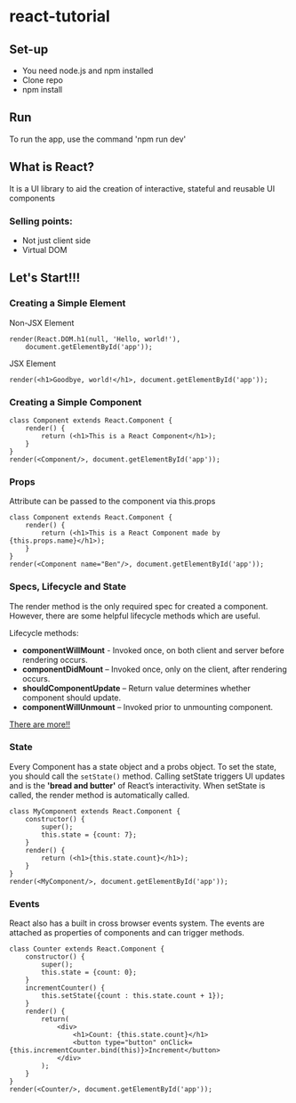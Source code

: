 # react-tutorial

## Set-up
* You need node.js and npm installed
* Clone repo
* npm install

## Run
To run the app, use the command 'npm run dev'

## What is React?
It is a UI library to aid the creation of interactive, stateful and reusable UI components

### Selling points:
* Not just client side
* Virtual DOM

## Let's Start!!!
### Creating a Simple Element
Non-JSX Element
```
render(React.DOM.h1(null, 'Hello, world!'),
    document.getElementById('app'));
```

JSX Element
```
render(<h1>Goodbye, world!</h1>, document.getElementById('app'));
```

### Creating a Simple Component
```
class Component extends React.Component {
    render() {
        return (<h1>This is a React Component</h1>);
    }
}
render(<Component/>, document.getElementById('app'));
```

### Props
Attribute can be passed to the component via this.props
```
class Component extends React.Component {
    render() {
        return (<h1>This is a React Component made by {this.props.name}</h1>);
    }
}
render(<Component name="Ben"/>, document.getElementById('app'));
```

### Specs, Lifecycle and State
The render method is the only required spec for created a component. However, there are some helpful lifecycle methods which are useful.

Lifecycle methods:

* __componentWillMount__ - Invoked once, on both client and server before rendering occurs.
* __componentDidMount__ – Invoked once, only on the client, after rendering occurs.
* __shouldComponentUpdate__ – Return value determines whether component should update.
* __componentWillUnmount__ – Invoked prior to unmounting component.

[There are more!!](http://facebook.github.io/react/docs/component-specs.html)

### State
Every Component has a state object and a probs object. To set the state, you should call the `setState()` method. 
Calling setState triggers UI updates and is the __'bread and butter'__ of React’s interactivity. When setState is called,
the render method is automatically called.
```
class MyComponent extends React.Component {
    constructor() {
        super();
        this.state = {count: 7};
    }
    render() {
        return (<h1>{this.state.count}</h1>);
    }
}
render(<MyComponent/>, document.getElementById('app'));
```

### Events
React also has a built in cross browser events system. The events are attached as properties of components and can trigger methods.
```
class Counter extends React.Component {
    constructor() {
        super();
        this.state = {count: 0};
    }
    incrementCounter() {
        this.setState({count : this.state.count + 1});
    }
    render() {
        return(
            <div>
                <h1>Count: {this.state.count}</h1>
                <button type="button" onClick={this.incrementCounter.bind(this)}>Increment</button>
            </div>
        );
    }
}
render(<Counter/>, document.getElementById('app'));
```


